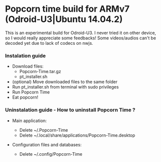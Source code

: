 # Popcorn time build for ARMv7 (Odroid-U3|Ubuntu 14.04.2)

This is an experimental build for Odroid-U3. I never tried it on other device, so I would really appreciate some feedbacks!
Some videos/audios can't be decoded yet due to lack of codecs on nwjs. 

### Instalation guide
  - Download files:
     - Popcorn-Time.tar.gz
     - pt_installer.sh
  - (optional) Move downloaded files to the same folder
  - Run pt_installer.sh from terminal with sudo privileges
  - Run Popcorn Time 
  - Eat popcorn!

### Uninstalation guide - How to uninstall Popcorn Time ?
  - Main application:
    - Delete ~/.Popcorn-Time
    - Delete ~/.local/share/applications/Popcorn-Time.desktop

  - Configuration files and databases:
    - Delete ~/.config/Popcorn-Time